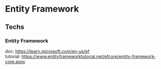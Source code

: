 # Entity Framework

## Techs

### Entity Framework

doc: https://learn.microsoft.com/en-us/ef  
tutorial: https://www.entityframeworktutorial.net/efcore/entity-framework-core.aspx  
